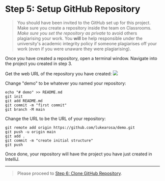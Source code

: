 # Step 5: Setup GitHub Repository

> You should have been invited to the GitHub set up for this project. Make sure you create a repository inside the team on Classrooms.
> *Make sure you set the repository as private* to avoid others plagiarising your work. You **will** be help responsible 
under the university's academic integrity policy if someone plagiarises off your work (even if you were unaware they were
plagiarising).  

Once you have created a repository, open a terminal window. Navigate into the project you created in step 3.

Get the web URL of the repository you have created:
![](resources/5_github_setup_1.png)

Change "demo" to be whatever you named your repository:
````
echo "# demo" >> README.md
git init
git add README.md
git commit -m "first commit"
git branch -M main
````

Change the URL to be the URL of your repository:
````
git remote add origin https://github.com/lukearosa/demo.git
git push -u origin main
git add .
git commit -m "create initial structure"
git push
````

Once done, your repository will have the project you have just created in IntelliJ.

---

> Please proceed to [Step 6: Clone GitHub Repository](6_github_clone.md).
